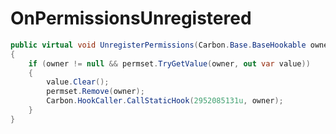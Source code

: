 <Badge type="danger" text="Carbon Compatible"/><Badge type="warning" text="Oxide Compatible"/>
# OnPermissionsUnregistered
```csharp
public virtual void UnregisterPermissions(Carbon.Base.BaseHookable owner)
{
	if (owner != null && permset.TryGetValue(owner, out var value))
	{
		value.Clear();
		permset.Remove(owner);
		Carbon.HookCaller.CallStaticHook(2952085131u, owner);
	}
}

```
